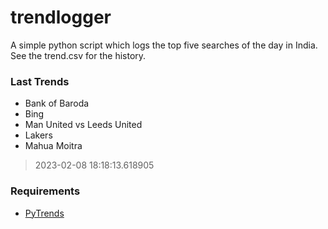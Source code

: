 # trendlogger
A simple python script which logs the top five searches of the day in India.<br>See the trend.csv for the history.<br>

<!-- Last Trends -->
### Last Trends
* Bank of Baroda
* Bing
* Man United vs Leeds United
* Lakers
* Mahua Moitra
> 2023-02-08 18:18:13.618905

<!-- Requirements -->
### Requirements
* [PyTrends](https://github.com/dreyco676/pytrends)

